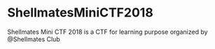 # ShellmatesMiniCTF2018
Shellmates Mini CTF 2018 is a CTF for learning purpose organized by @Shellmates Club

